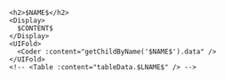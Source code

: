       <h2>$NAME$</h2>
      <Display>
        $CONTENT$
      </Display>
      <UIFold>
        <Coder :content="getChildByName('$NAME$').data" />
      </UIFold>
      <!-- <Table :content="tableData.$LNAME$" /> -->
